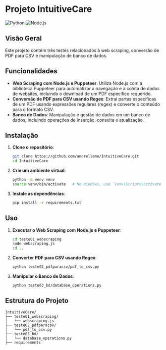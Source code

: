 # Projeto IntuitiveCare

![Python](https://img.shields.io/badge/Python-3.8%2B-blue)
![Node.js](https://img.shields.io/badge/Node.js-14.x-green)

## Visão Geral

Este projeto contém três testes relacionados à web scraping, conversão de PDF para CSV e manipulação de banco de dados.

## Funcionalidades

- **Web Scraping com Node.js e Puppeteer**: Utiliza Node.js com a biblioteca Puppeteer para automatizar a navegação e a coleta de dados de websites, incluindo o download de um PDF específico requerido.
- **Conversão de PDF para CSV usando Regex**: Extrai partes específicas de um PDF usando expressões regulares (regex) e converte o conteúdo para o formato CSV.
- **Banco de Dados**: Manipulação e gestão de dados em um banco de dados, incluindo operações de inserção, consulta e atualização.

## Instalação

1. **Clone o repositório**:
    ```bash
    git clone https://github.com/andrelleme/IntuitiveCare.git
    cd IntuitiveCare
    ```

2. **Crie um ambiente virtual**:
    ```bash
    python -m venv venv
    source venv/bin/activate   # No Windows, use `venv\Scripts\activate`
    ```

3. **Instale as dependências**:
    ```bash
    pip install -r requirements.txt
    ```

## Uso

1. **Executar o Web Scraping com Node.js e Puppeteer**:
    ```bash
    cd teste01_webscraping
    node webscraping.js
    cd ..
    ```

2. **Converter PDF para CSV usando Regex**:
    ```bash
    python teste02_pdfparacsv/pdf_to_csv.py
    ```

3. **Manipular o Banco de Dados**:
    ```bash
    python teste03_bd/database_operations.py
    ```

## Estrutura do Projeto

```plaintext
IntuitiveCare/
├── teste01_webscraping/
│   └── webscraping.js
├── teste02_pdfparacsv/
│   └── pdf_to_csv.py
├── teste03_bd/
│   └── database_operations.py
├── requirements

